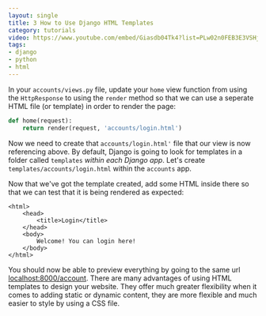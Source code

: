 ```yaml
---
layout: single
title: 3 How to Use Django HTML Templates
category: tutorials
video: https://www.youtube.com/embed/Giasdb04Tk4?list=PLw02n0FEB3E3VSHjyYMcFadtQORvl1Ssj 
tags:
- django
- python
- html
---
```

In your `accounts/views.py` file, update your `home` view function from using the `HttpResponse` to using the `render` method so that we can use a seperate HTML file (or template) in order to render the page:
``` python
def home(request):
    return render(request, 'accounts/login.html')
```
Now we need to create that `accounts/login.html'` file that our view is now referencing above. By default, Django is going to look for templates in a folder called `templates` _within each Django app_. Let's create `templates/accounts/login.html` within the `accounts` app.

Now that we've got the template created, add some HTML inside there so that we can test that it is being rendered as expected:
``` jinja
<html>
    <head>
        <title>Login</title>
    </head>
    <body>
        Welcome! You can login here!
    </body>
</html>
```
You should now be able to preview everything by going to the same url [localhost:8000/account](http://localhost:8000/account). There are many advantages of using HTML templates to design your website. They offer much greater flexibility when it comes to adding static or dynamic content, they are more flexible and much easier to style by using a CSS file.
